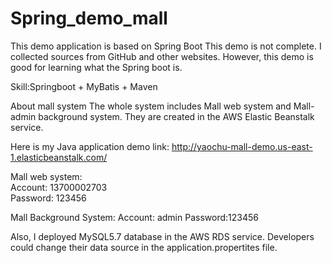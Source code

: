 # Spring_demo_mall
This demo application is based on Spring Boot
This demo is not complete. I collected sources from GitHub and other websites. However, this demo is good for learning what the Spring boot is. 

Skill:Springboot + MyBatis + Maven

About mall system
The whole system includes Mall web system and Mall-admin background system. They are created in the AWS Elastic Beanstalk service.

Here is my Java application demo link:
http://yaochu-mall-demo.us-east-1.elasticbeanstalk.com/

Mall web system:                                 
Account: 13700002703                             
Password: 123456 


 Mall Background System:
 Account: admin
 Password:123456

Also, I deployed MySQL5.7 database in the AWS RDS service. Developers could change their data source in the application.propertites file.





